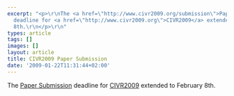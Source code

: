 ```yaml
---
excerpt: "<p>\r\nThe <a href=\"http://www.civr2009.org/submission\">Paper Submission</a>
  deadline for <a href=\"http://www.civr2009.org\">CIVR2009</a> extended to February
  8th.\r\n</p>\r\n"
types: article
tags: []
images: []
layout: article
title: CIVR2009 Paper Submission
date: '2009-01-22T11:31:44+02:00'
---
```

<p>
The <a href="http://www.civr2009.org/submission">Paper Submission</a> deadline for <a href="http://www.civr2009.org">CIVR2009</a> extended to February 8th.
</p>
